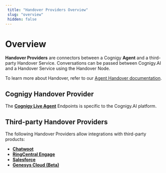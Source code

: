 ```yaml
---
 title: "Handover Providers Overview" 
 slug: "overview" 
 hidden: false 
---
```

# Overview

**Handover Providers** are connectors between a Cognigy **Agent** and a third-party Handover Service. Conversations can be passed between Cognigy.AI and a Handover Service using the Handover Node.

To learn more about Handover, refer to our [Agent Handover documentation]({{config.site_url}}ai/tools/agent-handover/).

## Cognigy Handover Provider

<div class="divider"></div>

The [**Cognigy Live Agent**]({{config.site_url}}ai/handover-providers/live-agent-handover/) Endpoints is specific to the Cognigy.AI platform.

## Third-party Handover Providers

<div class="divider"></div>

The following Handover Providers allow integrations with third-party products:

- [**Chatwoot**]({{config.site_url}}ai/handover-providers/chatwoot-handover/)
- [**RingCentral Engage**]({{config.site_url}}ai/endpoints/ringcentral-engage/)
- [**Salesforce**]({{config.site_url}}ai/handover-providers/salesforce-handover/) 
- [**Genesys Cloud (Beta)**]({{config.site_url}}ai/handover-providers/genesys-cloud/) 